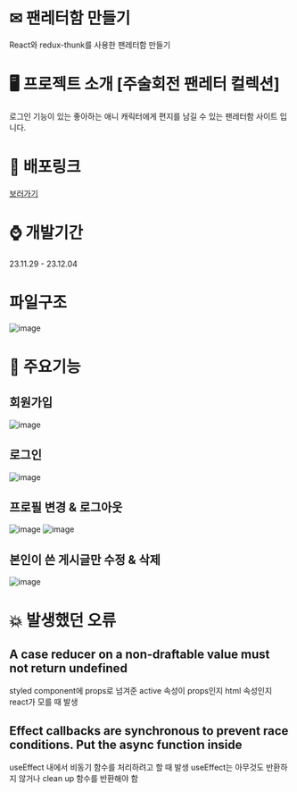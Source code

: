 # ✉ 팬레터함 만들기
React와 redux-thunk를 사용한 팬레터함 만들기

# 🖥 프로젝트 소개 [주술회전 팬레터 컬렉션]
로그인 기능이 있는 좋아하는 애니 캐릭터에게 편지를 남길 수 있는 팬레터함 사이트 입니다.

# 🔗 배포링크
[보러가기](https://sparta-fan-letter-auth.vercel.app/)

# ⌚ 개발기간
23.11.29 - 23.12.04

# 파일구조
![image](https://github.com/mi-hee-k/sparta-fan-letter-auth/assets/90510192/a87c1ba1-7141-4833-9783-38560df8d32e)


# 📌 주요기능
## 회원가입
![image](https://github.com/mi-hee-k/sparta-fan-letter-auth/assets/90510192/2eec4211-2cd7-4dc4-992f-82656d4287f9)


## 로그인
![image](https://github.com/mi-hee-k/sparta-fan-letter-auth/assets/90510192/992b779e-206b-44a3-b430-fb639aae8eec)


## 프로필 변경 & 로그아웃
![image](https://github.com/mi-hee-k/sparta-fan-letter-auth/assets/90510192/1d5921db-4622-429b-9539-2a33c9a04173)
![image](https://github.com/mi-hee-k/sparta-fan-letter-auth/assets/90510192/d7e5209f-e9a9-4187-81b5-1a1b9880170b)


## 본인이 쓴 게시글만 수정 & 삭제
![image](https://github.com/mi-hee-k/sparta-fan-letter-auth/assets/90510192/0e45968e-f204-4199-ba18-42bf3851b88c)



# 💥 발생했던 오류
## A case reducer on a non-draftable value must not return undefined
styled component에 props로 넘겨준
active 속성이 props인지 html 속성인지 react가 모를 때 발생


## Effect callbacks are synchronous to prevent race conditions. Put the async function inside
useEffect 내에서 비동기 함수를 처리하려고 할 때 발생
useEffect는 아무것도 반환하지 않거나 clean up 함수를 반환해야 함

